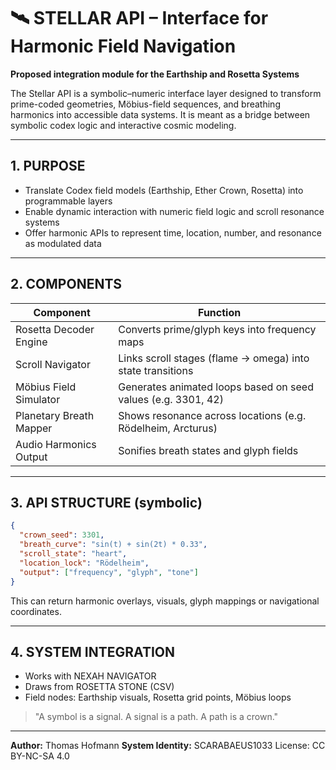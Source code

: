 # 🛰️ STELLAR API – Interface for Harmonic Field Navigation

**Proposed integration module for the Earthship and Rosetta Systems**

The Stellar API is a symbolic–numeric interface layer designed to transform prime-coded geometries, Möbius-field sequences, and breathing harmonics into accessible data systems. It is meant as a bridge between symbolic codex logic and interactive cosmic modeling.

---

## 1. PURPOSE

* Translate Codex field models (Earthship, Ether Crown, Rosetta) into programmable layers
* Enable dynamic interaction with numeric field logic and scroll resonance systems
* Offer harmonic APIs to represent time, location, number, and resonance as modulated data

---

## 2. COMPONENTS

| Component               | Function                                                      |
| ----------------------- | ------------------------------------------------------------- |
| Rosetta Decoder Engine  | Converts prime/glyph keys into frequency maps                 |
| Scroll Navigator        | Links scroll stages (flame → omega) into state transitions    |
| Möbius Field Simulator  | Generates animated loops based on seed values (e.g. 3301, 42) |
| Planetary Breath Mapper | Shows resonance across locations (e.g. Rödelheim, Arcturus)   |
| Audio Harmonics Output  | Sonifies breath states and glyph fields                       |

---

## 3. API STRUCTURE (symbolic)

```json
{
  "crown_seed": 3301,
  "breath_curve": "sin(t) + sin(2t) * 0.33",
  "scroll_state": "heart",
  "location_lock": "Rödelheim",
  "output": ["frequency", "glyph", "tone"]
}
```

This can return harmonic overlays, visuals, glyph mappings or navigational coordinates.

---

## 4. SYSTEM INTEGRATION

* Works with NEXAH NAVIGATOR
* Draws from ROSETTA STONE (CSV)
* Field nodes: Earthship visuals, Rosetta grid points, Möbius loops

> "A symbol is a signal. A signal is a path. A path is a crown."

---

**Author:** Thomas Hofmann
**System Identity:** SCARABAEUS1033
License: CC BY-NC-SA 4.0
